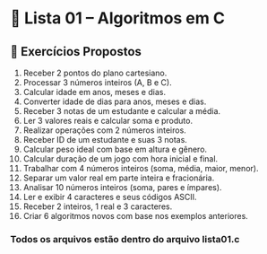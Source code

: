 # 📘 Lista 01 – Algoritmos em C
## 🧮 Exercícios Propostos

1. Receber 2 pontos do plano cartesiano.  
2. Processar 3 números inteiros (A, B e C).  
3. Calcular idade em anos, meses e dias.  
4. Converter idade de dias para anos, meses e dias.  
5. Receber 3 notas de um estudante e calcular a média.  
6. Ler 3 valores reais e calcular soma e produto.  
7. Realizar operações com 2 números inteiros.  
8. Receber ID de um estudante e suas 3 notas.  
9. Calcular peso ideal com base em altura e gênero.  
10. Calcular duração de um jogo com hora inicial e final.  
11. Trabalhar com 4 números inteiros (soma, média, maior, menor).  
12. Separar um valor real em parte inteira e fracionária.  
13. Analisar 10 números inteiros (soma, pares e ímpares).  
14. Ler e exibir 4 caracteres e seus códigos ASCII.  
15. Receber 2 inteiros, 1 real e 3 caracteres.  
16. Criar 6 algoritmos novos com base nos exemplos anteriores.

### Todos os arquivos estão dentro do arquivo lista01.c

